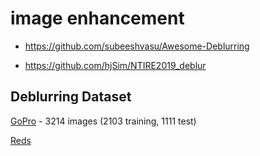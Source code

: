 # image enhancement

- https://github.com/subeeshvasu/Awesome-Deblurring

- https://github.com/hjSim/NTIRE2019_deblur
 
## Deblurring Dataset

[GoPro](https://seungjunnah.github.io/Datasets/gopro) - 3214 images (2103 training, 1111 test)

[Reds](https://seungjunnah.github.io/Datasets/reds)

